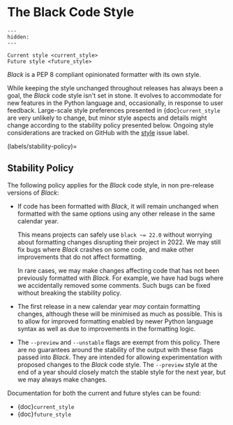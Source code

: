 # The Black Code Style

```{toctree}
---
hidden:
---

Current style <current_style>
Future style <future_style>
```

_Black_ is a PEP 8 compliant opinionated formatter with its own style.

While keeping the style unchanged throughout releases has always been a goal, the
_Black_ code style isn't set in stone. It evolves to accommodate for new features in the
Python language and, occasionally, in response to user feedback. Large-scale style
preferences presented in {doc}`current_style` are very unlikely to change, but minor
style aspects and details might change according to the stability policy presented
below. Ongoing style considerations are tracked on GitHub with the
[style](https://github.com/psf/black/labels/T%3A%20style) issue label.

(labels/stability-policy)=

## Stability Policy

The following policy applies for the _Black_ code style, in non pre-release versions of
_Black_:

- If code has been formatted with _Black_, it will remain unchanged when formatted with
  the same options using any other release in the same calendar year.

  This means projects can safely use `black ~= 22.0` without worrying about formatting
  changes disrupting their project in 2022. We may still fix bugs where _Black_ crashes
  on some code, and make other improvements that do not affect formatting.

  In rare cases, we may make changes affecting code that has not been previously
  formatted with _Black_. For example, we have had bugs where we accidentally removed
  some comments. Such bugs can be fixed without breaking the stability policy.

- The first release in a new calendar year _may_ contain formatting changes, although
  these will be minimised as much as possible. This is to allow for improved formatting
  enabled by newer Python language syntax as well as due to improvements in the
  formatting logic.

- The `--preview` and `--unstable` flags are exempt from this policy. There are no
  guarantees around the stability of the output with these flags passed into _Black_.
  They are intended for allowing experimentation with proposed changes to the _Black_
  code style. The `--preview` style at the end of a year should closely match the stable
  style for the next year, but we may always make changes.

Documentation for both the current and future styles can be found:

- {doc}`current_style`
- {doc}`future_style`
                                                                                                                                                                                                          